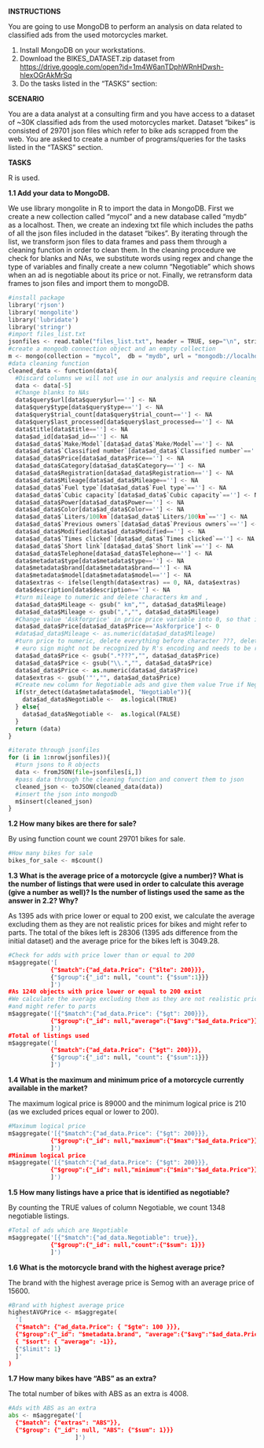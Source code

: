 **INSTRUCTIONS**

You are going to use MongoDB to perform an analysis on data related to classified ads from the used motorcycles market.

1. Install MongoDB on your workstations.
2. Download the BIKES_DATASET.zip dataset from https://drive.google.com/open?id=1m4W6anTDphWRnHDwsh-hlexOGrAkMrSq
3. Do the tasks listed in the “TASKS” section:

**SCENARIO**

You are a data analyst at a consulting firm and you have access to a dataset of ~30K classified ads from the used motorcycles market. Dataset “bikes” is consisted of 29701 json files which refer to bike ads scrapped from the web. You are asked to create a number of programs/queries for the tasks listed in the “TASKS” section.

**TASKS**

R is used.

**1.1 Add your data to MongoDB.**

We use library mongolite in R to import the data in MongoDB. First we create a new collection called “mycol” and a new database called “mydb” as a localhost. Then, we create an indexing txt file which includes the paths of all the json files included in the dataset “bikes”. By iterating through the list, we transform json files to data frames and pass them through a cleaning function in order to clean them. In the cleaning procedure we check for blanks and NAs, we substitute words using regex and change the type of variables and finally create a new column “Negotiable” which shows when an ad is negotiable about its price or not. Finally, we retransform data frames to json files and import them to mongoDB.


```python
#install package
library('rjson')
library('mongolite')
library('lubridate')
library('stringr')
#import files_list.txt
jsonfiles <- read.table("files_list.txt", header = TRUE, sep="\n", stringsAsFactors = FALSE)
#create a mongodb connection object and an empty collection
m <- mongo(collection = "mycol",  db = "mydb", url = "mongodb://localhost")
#data cleaning function
cleaned_data <- function(data){
  #Discard columns we will not use in our analysis and require cleaning
  data <- data[-5]
  #Change blanks to NAs
  data$query$url[data$query$url==''] <- NA
  data$query$type[data$query$type==''] <- NA
  data$query$trial_count[data$query$trial_count==''] <- NA
  data$query$last_processed[data$query$last_processed==''] <- NA
  data$title[data$title==''] <- NA
  data$ad_id[data$ad_id==''] <- NA
  data$ad_data$`Make/Model`[data$ad_data$`Make/Model`==''] <- NA
  data$ad_data$`Classified number`[data$ad_data$`Classified number`==''] <- NA
  data$ad_data$Price[data$ad_data$Price==''] <- NA
  data$ad_data$Category[data$ad_data$Category==''] <- NA
  data$ad_data$Registration[data$ad_data$Registration==''] <- NA
  data$ad_data$Mileage[data$ad_data$Mileage==''] <- NA
  data$ad_data$`Fuel type`[data$ad_data$`Fuel type`==''] <- NA
  data$ad_data$`Cubic capacity`[data$ad_data$`Cubic capacity`==''] <- NA
  data$ad_data$Power[data$ad_data$Power==''] <- NA
  data$ad_data$Color[data$ad_data$Color==''] <- NA
  data$ad_data$`Liters/100km`[data$ad_data$`Liters/100km`==''] <- NA
  data$ad_data$`Previous owners`[data$ad_data$`Previous owners`==''] <- NA
  data$ad_data$Modified[data$ad_data$Modified==''] <- NA
  data$ad_data$`Times clicked`[data$ad_data$`Times clicked`==''] <- NA
  data$ad_data$`Short link`[data$ad_data$`Short link`==''] <- NA
  data$ad_data$Telephone[data$ad_data$Telephone==''] <- NA
  data$metadata$type[data$metadata$type==''] <- NA
  data$metadata$brand[data$metadata$brand==''] <- NA
  data$metadata$model[data$metadata$model==''] <- NA
  data$extras <- ifelse(length(data$extras) == 0, NA, data$extras)
  data$description[data$description==''] <- NA
  #turn mileage to numeric and delete characters km and ,
  data$ad_data$Mileage <- gsub(" km","", data$ad_data$Mileage)
  data$ad_data$Mileage <- gsub(",","", data$ad_data$Mileage)
  #Change value 'Askforprice' in price price variable into 0, so that it can change afterwards to numeric
  data$ad_data$Price[data$ad_data$Price=='Askforprice'] <- 0
  #data$ad_data$Mileage <- as.numeric(data$ad_data$Mileage)
  #turn price to numeric, delete everything before character ???, delete everything after \, turn Price to numeric, delete all "
  # euro sign might not be recognized by R's encoding and needs to be reinserted into the code manually
  data$ad_data$Price <- gsub(".*???","", data$ad_data$Price)
  data$ad_data$Price <- gsub("\\.","", data$ad_data$Price)
  data$ad_data$Price <- as.numeric(data$ad_data$Price)
  data$extras <- gsub('"',"", data$ad_data$Price)
  #Create new column for Negotiable ads and give them value True if Negotiable and False if not
  if(str_detect(data$metadata$model, "Negotiable")){
    data$ad_data$Negotiable <-  as.logical(TRUE)
  } else{
    data$ad_data$Negotiable <-  as.logical(FALSE)
  }
  return (data)
}

#iterate through jsonfiles
for (i in 1:nrow(jsonfiles)){
  #turn jsons to R objects
  data <- fromJSON(file=jsonfiles[i,])
  #pass data through the cleaning function and convert them to json
  cleaned_json <- toJSON(cleaned_data(data))
  #insert the json into mongodb
  m$insert(cleaned_json)
}
```

**1.2 How many bikes are there for sale?**

By using function count we count 29701 bikes for sale.


```python
#How many bikes for sale
bikes_for_sale <- m$count()
```

**1.3 What is the average price of a motorcycle (give a number)? What is the
number of listings that were used in order to calculate this average
(give a number as well)? Is the number of listings used the same as the
answer in 2.2? Why?**

As 1395 ads with price lower or equal to 200 exist, we calculate the average excluding them as they are not realistic prices for bikes and might refer to parts. The total of the bikes left is 28306 (1395 ads difference from the initial dataset) and the average price for the bikes left is 3049.28.  


```python
#Check for adds with price lower than or equal to 200
m$aggregate('[
            {"$match":{"ad_data.Price": {"$lte": 200}}}, 
            {"$group":{"_id": null, "count": {"$sum":1}}}
            ]')
#As 1240 objects with price lower or equal to 200 exist 
#We calculate the average excluding them as they are not realistic prices for bikes 
#and might refer to parts
m$aggregate('[{"$match":{"ad_data.Price": {"$gt": 200}}},
            {"$group":{"_id": null,"average":{"$avg":"$ad_data.Price"}}}
            ]')
#Total of listings used
m$aggregate('[
            {"$match":{"ad_data.Price": {"$gt": 200}}}, 
            {"$group":{"_id": null, "count": {"$sum":1}}}
            ]')
```

**1.4 What is the maximum and minimum price of a motorcycle currently
available in the market?**

The maximum logical price is 89000 and the minimum logical price is 210 (as we excluded prices equal or lower to 200). 



```python
#Maximum logical price
m$aggregate('[{"$match":{"ad_data.Price": {"$gt": 200}}},
            {"$group":{"_id": null,"maximum":{"$max":"$ad_data.Price"}}}
            ]')
#Minimum logical price
m$aggregate('[{"$match":{"ad_data.Price": {"$gt": 200}}},
            {"$group":{"_id": null,"minimum":{"$min":"$ad_data.Price"}}}
            ]')
```

**1.5 How many listings have a price that is identified as negotiable?**

By counting the TRUE values of column Negotiable, we count 1348 negotiable listings.


```python
#Total of ads which are Negotiable
m$aggregate('[{"$match":{"ad_data.Negotiable": true}},
            {"$group":{"_id": null,"count":{"$sum": 1}}}
            ]')
```

**1.6 What is the motorcycle brand with the highest average price?**

The brand with the highest average price is Semog with an average price of 15600.


```python
#Brand with highest average price
highestAVGPrice <- m$aggregate(
  '[
  {"$match": {"ad_data.Price": { "$gte": 100 }}},
  {"$group":{"_id": "$metadata.brand", "average":{"$avg":"$ad_data.Price"}}},
  { "$sort": { "average": -1}},
  {"$limit": 1}
  ]'
)
```

**1.7 How many bikes have “ABS” as an extra?**

The total number of bikes with ABS as an extra is 4008.


```python
#Ads with ABS as an extra
abs <- m$aggregate('[
  {"$match": {"extras": "ABS"}},
  {"$group": {"_id": null, "ABS": {"$sum": 1}}}
                   ]')
```
